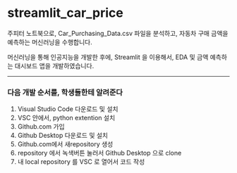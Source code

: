 # streamlit_car_price

주피터 노트북으로, Car_Purchasing_Data.csv 파일을 분석하고, 자동차 구매 금액을 예측하는 머신러닝을 수행합니다.

머신러닝을 통해 인공지능을 개발한 후에, Streamlit 을 이용해서, EDA 및 금액 예측하는 대시보드 앱을 개발하였습니다.


---
### 다음 개발 순서를, 학생들한테 알려준다 ###

1. Visual Studio Code 다운로드 및 설치
2. VSC 안에서, python extention 설치
3. Github.com 가입
4. Github Desktop 다운로드 및 설치
5. Github.com에서 새repository 생성
6. repository 에서 녹색버튼 눌러서 Github Desktop 으로 clone
7. 내 local repository 를 VSC 로 열어서 코드 작성 
